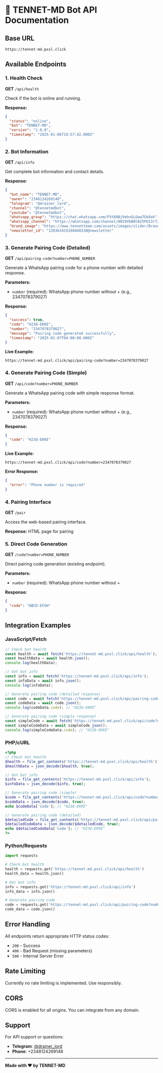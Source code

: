 # 🤖 TENNET-MD Bot API Documentation

## Base URL
```
https://tennet-md.pxxl.click
```

## Available Endpoints

### 1. Health Check
**GET** `/api/health`

Check if the bot is online and running.

**Response:**
```json
{
  "status": "online",
  "bot": "TENNET-MD",
  "version": "1.0.0",
  "timestamp": "2025-01-06T19:57:42.000Z"
}
```

### 2. Bot Information
**GET** `/api/info`

Get complete bot information and contact details.

**Response:**
```json
{
  "bot_name": "TENNET-MD",
  "owner": "2348124269148",
  "telegram": "@drainer_lord",
  "channel": "@tennetmdbot",
  "youtube": "@tennetmdbot",
  "whatsapp_group": "https://chat.whatsapp.com/F5tRABjVmhvGLGww7Gk0aV",
  "whatsapp_channel": "https://whatsapp.com/channel/0029VbBBlBZ5PO13rTZcKk14",
  "brand_image": "https://www.tennetteam.com/assets/images/slider/Brand%20icon.png",
  "newsletter_id": "120363419286840338@newsletter"
}
```

### 3. Generate Pairing Code (Detailed)
**GET** `/api/pairing-code?number=PHONE_NUMBER`

Generate a WhatsApp pairing code for a phone number with detailed response.

**Parameters:**
- `number` (required): WhatsApp phone number without + (e.g., 2347078379027)

**Response:**
```json
{
  "success": true,
  "code": "H23Q-EKKE",
  "number": "2347078379027",
  "message": "Pairing code generated successfully",
  "timestamp": "2025-01-07T04:00:00.000Z"
}
```

**Live Example:**
```
https://tennet-md.pxxl.click/api/pairing-code?number=2347078379027
```

### 4. Generate Pairing Code (Simple)
**GET** `/api/code?number=PHONE_NUMBER`

Generate a WhatsApp pairing code with simple response format.

**Parameters:**
- `number` (required): WhatsApp phone number without + (e.g., 2347078379027)

**Response:**
```json
{
  "code": "H23Q-EKKE"
}
```

**Live Example:**
```
https://tennet-md.pxxl.click/api/code?number=2347078379027
```

**Error Response:**
```json
{
  "error": "Phone number is required"
}
```

### 4. Pairing Interface
**GET** `/pair`

Access the web-based pairing interface.

**Response:** HTML page for pairing

### 5. Direct Code Generation
**GET** `/code?number=PHONE_NUMBER`

Direct pairing code generation (existing endpoint).

**Parameters:**
- `number` (required): WhatsApp phone number without +

**Response:**
```json
{
  "code": "ABCD-EFGH"
}
```

## Integration Examples

### JavaScript/Fetch
```javascript
// Check bot health
const health = await fetch('https://tennet-md.pxxl.click/api/health');
const healthData = await health.json();
console.log(healthData);

// Get bot info
const info = await fetch('https://tennet-md.pxxl.click/api/info');
const infoData = await info.json();
console.log(infoData);

// Generate pairing code (detailed response)
const code = await fetch('https://tennet-md.pxxl.click/api/pairing-code?number=2347078379027');
const codeData = await code.json();
console.log(codeData.code); // "H23Q-EKKE"

// Generate pairing code (simple response)
const simpleCode = await fetch('https://tennet-md.pxxl.click/api/code?number=2347078379027');
const simpleCodeData = await simpleCode.json();
console.log(simpleCodeData.code); // "H23Q-EKKE"
```

### PHP/cURL
```php
<?php
// Check bot health
$health = file_get_contents('https://tennet-md.pxxl.click/api/health');
$healthData = json_decode($health, true);

// Get bot info
$info = file_get_contents('https://tennet-md.pxxl.click/api/info');
$infoData = json_decode($info, true);

// Generate pairing code (simple)
$code = file_get_contents('https://tennet-md.pxxl.click/api/code?number=2347078379027');
$codeData = json_decode($code, true);
echo $codeData['code']; // "H23Q-EKKE"

// Generate pairing code (detailed)
$detailedCode = file_get_contents('https://tennet-md.pxxl.click/api/pairing-code?number=2347078379027');
$detailedCodeData = json_decode($detailedCode, true);
echo $detailedCodeData['code']; // "H23Q-EKKE"
?>
```

### Python/Requests
```python
import requests

# Check bot health
health = requests.get('https://tennet-md.pxxl.click/api/health')
health_data = health.json()

# Get bot info
info = requests.get('https://tennet-md.pxxl.click/api/info')
info_data = info.json()

# Generate pairing code
code = requests.get('https://tennet-md.pxxl.click/api/pairing-code?number=2348124269148')
code_data = code.json()
```

## Error Handling

All endpoints return appropriate HTTP status codes:

- `200` - Success
- `400` - Bad Request (missing parameters)
- `500` - Internal Server Error

## Rate Limiting

Currently no rate limiting is implemented. Use responsibly.

## CORS

CORS is enabled for all origins. You can integrate from any domain.

## Support

For API support or questions:
- **Telegram**: [@drainer_lord](https://t.me/drainer_lord)
- **Phone**: +2348124269148

---

**Made with ❤️ by TENNET-MD**
